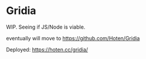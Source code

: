 # Gridia

WIP. Seeing if JS/Node is viable.

eventually will move to https://github.com/Hoten/Gridia

Deployed: https://hoten.cc/gridia/
